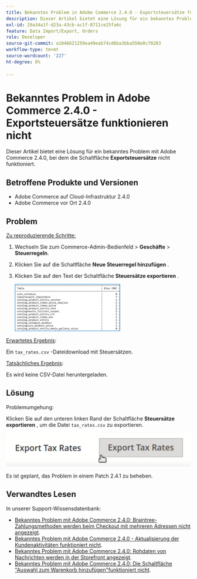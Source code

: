 ```yaml
---
title: Bekanntes Problem in Adobe Commerce 2.4.0 - Exportsteuersätze funktionieren nicht
description: Dieser Artikel bietet eine Lösung für ein bekanntes Problem mit Adobe Commerce 2.4.0, bei dem die Schaltfläche "Exportsteuersätze"nicht funktioniert.
exl-id: 29a34a1f-d23a-43cb-ac1f-8711ce25fa6c
feature: Data Import/Export, Orders
role: Developer
source-git-commit: a1046621259ea49eab74cd6ba3bba550e0c70283
workflow-type: tm+mt
source-wordcount: '227'
ht-degree: 0%

---
```


# Bekanntes Problem in Adobe Commerce 2.4.0 - Exportsteuersätze funktionieren nicht

Dieser Artikel bietet eine Lösung für ein bekanntes Problem mit Adobe Commerce 2.4.0, bei dem die Schaltfläche **Exportsteuersätze** nicht funktioniert.

## Betroffene Produkte und Versionen

* Adobe Commerce auf Cloud-Infrastruktur 2.4.0
* Adobe Commerce vor Ort 2.4.0

## Problem

<u>Zu reproduzierende Schritte:</u>

1. Wechseln Sie zum Commerce-Admin-Bedienfeld > **Geschäfte** > **Steuerregeln**.
1. Klicken Sie auf die Schaltfläche **Neue Steuerregel hinzufügen** .
1. Klicken Sie auf den Text der Schaltfläche **Steuersätze exportieren** .

   ![magento_export_tax_rates.png](assets/mceclip0.png)

<u>Erwartetes Ergebnis</u>:

Ein `tax_rates.csv` -Dateidownload mit Steuersätzen.

<u>Tatsächliches Ergebnis</u>:

Es wird keine CSV-Datei heruntergeladen.

## Lösung

Problemumgehung:

Klicken Sie auf den unteren linken Rand der Schaltfläche **Steuersätze exportieren** , um die Datei `tax_rates.csv` zu exportieren.

![magento_export_tax_rates.png](assets/mceclip1.png)

Es ist geplant, das Problem in einem Patch 2.4.1 zu beheben.

## Verwandtes Lesen

In unserer Support-Wissensdatenbank:

* [Bekanntes Problem mit Adobe Commerce 2.4.0: Braintree-Zahlungsmethoden werden beim Checkout mit mehreren Adressen nicht angezeigt](/help/troubleshooting/payments/magento-2-4-0-braintree-not-in-multiple-addresses-checkout.md).
* [Bekanntes Problem mit Adobe Commerce 2.4.0 - Aktualisierung der Kundenaktivitäten funktioniert nicht](/help/troubleshooting/miscellaneous/magento-2-4-0-refresh-on-customer-activities-does-not-work.md).
* [Bekanntes Problem mit Adobe Commerce 2.4.0: Rohdaten von Nachrichten werden in der Storefront angezeigt](/help/troubleshooting/storefront/magento-2-4-0-issue-storefront-raw-message-data-display.md).
* [Bekanntes Problem mit Adobe Commerce 2.4.0: Die Schaltfläche &quot;Auswahl zum Warenkorb hinzufügen&quot;funktioniert nicht](/help/troubleshooting/miscellaneous/magento-2-4-0-add-selections-to-my-cart-does-not-work.md).
